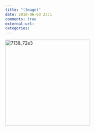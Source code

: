 ```yaml
---
title: "(Image)"
date: 2010-06-03 23:1
comments: true
external-url:
categories:
---
```

[<img src="http://2.asset.soup.io/asset/0856/7138_72e3.png" width="273" height="276" alt="7138_72e3" />][1]

  [1]: http://xkcd.com/742/
